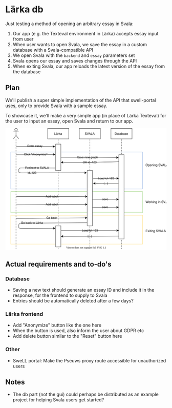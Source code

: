 # Lärka db

Just testing a method of opening an arbitrary essay in Svala:

1. Our app (e.g. the Texteval environment in Lärka) accepts essay input from user
2. When user wants to open Svala, we save the essay in a custom database with a Svala-compatible API
3. We open Svala with the `backend` and `essay` parameters set
4. Svala opens our essay and saves changes through the API
5. When exiting Svala, our app reloads the latest version of the essay from the database

## Plan

We'll publish a super simple implementation of the API that swell-portal uses, only to provide Svala with a sample essay.

To showcase it, we'll make a very simple app (in place of Lärka Texteval) for the user to input an essay, open Svala and return to our app.

![Sequence diagram](larkasvala.svg)

## Actual requirements and to-do's

### Database

- Saving a new text should generate an essay ID and include it in the response, for the frontend to supply to Svala
- Entries should be automatically deleted after a few days?

### Lärka frontend

- Add "Anonymize" button like the one here
- When the button is used, also inform the user about GDPR etc
- Add delete button similar to the "Reset" button here

### Other

- SweLL portal: Make the Pseuws proxy route accessible for unauthorized users

## Notes

- The db part (not the gui) could perhaps be distributed as an example project for helping Svala users get started?


